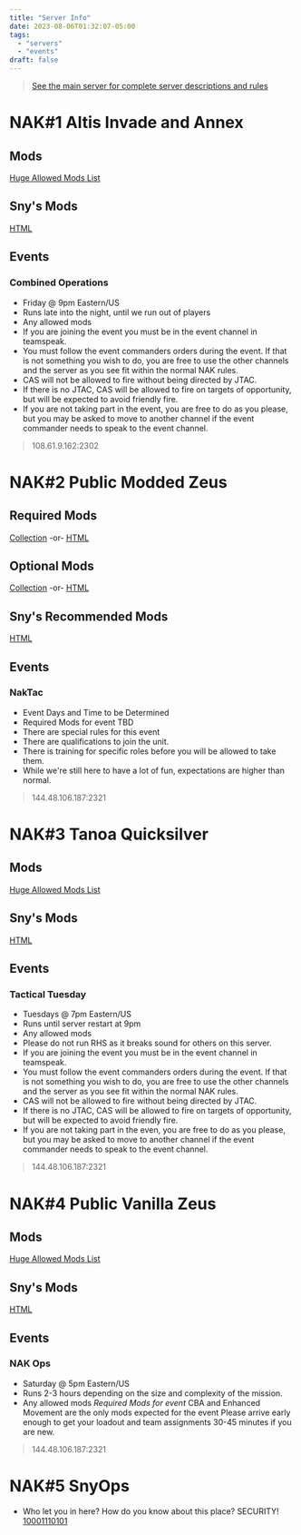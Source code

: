 ```yaml
---
title: "Server Info"
date: 2023-08-06T01:32:07-05:00
tags:
  - "servers"
  - "events"
draft: false
---
```

> [See the main server for complete server descriptions and rules](https://www.naksquad.net/servers/ourservers/)

# NAK#1 Altis Invade and Annex

## Mods
[Huge Allowed Mods List](https://www.naksquad.net/mods/approved-mods/)
## Sny's Mods
[HTML](/PRESETS/Nak_Altis_Sny.html)

## Events

### Combined Operations
- Friday @ 9pm Eastern/US
- Runs late into the night, until we run out of players
- Any allowed mods
- If you are joining the event you must be in the event channel in teamspeak.
- You must follow the event commanders orders during the event. If that is not something you wish to do, you are free to use the other channels and the server as you see fit within the normal NAK rules.
- CAS will not be allowed to fire without being directed by JTAC.
- If there is no JTAC, CAS will be allowed to fire on targets of opportunity, but will be expected to avoid friendly fire.
- If you are not taking part in the event, you are free to do as you please, but you may be asked to move to another channel if the event commander needs to speak to the event channel.

> 108.61.9.162:2302

# NAK#2 Public Modded Zeus
## Required Mods
[Collection](https://steamcommunity.com/sharedfiles/filedetails/?id=3006511687) -or- [HTML](/PRESETS/Nak_Unsung_Req.html)
## Optional Mods
[Collection](https://steamcommunity.com/sharedfiles/filedetails/?id=3006516384) -or- [HTML](/PRESETS/Nak_Unsung_Opt.html)
## Sny's Recommended Mods
[HTML](/PRESETS/Nak_Unsung_Sny.html)
## Events

### NakTac
- Event Days and Time to be Determined
- Required Mods for event TBD
- There are special rules for this event
- There are qualifications to join the unit.
- There is training for specific roles before you will be allowed to take them.
- While we're still here to have a lot of fun, expectations are higher than normal.

> 144.48.106.187:2321

# NAK#3 Tanoa Quicksilver
## Mods

[Huge Allowed Mods List](https://www.naksquad.net/mods/approved-mods/)
## Sny's Mods
[HTML](/PRESETS/Nak_Tanoa_Sny.html)

## Events

### Tactical Tuesday
- Tuesdays @ 7pm Eastern/US
- Runs until server restart at 9pm
- Any allowed mods
- Please do not run RHS as it breaks sound for others on this server.
- If you are joining the event you must be in the event channel in teamspeak.
- You must follow the event commanders orders during the event. If that is not something you wish to do, you are free to use the other channels and the server as you see fit within the normal NAK rules.
- CAS will not be allowed to fire without being directed by JTAC.
- If there is no JTAC, CAS will be allowed to fire on targets of opportunity, but will be expected to avoid friendly fire.
- If you are not taking part in the even, you are free to do as you please, but you may be asked to move to another channel if the event commander needs to speak to the event channel.

> 144.48.106.187:2321

# NAK#4 Public Vanilla Zeus
## Mods
[Huge Allowed Mods List](https://www.naksquad.net/mods/approved-mods/)
## Sny's Mods
[HTML](/PRESETS/Nak_Vanilla_Sny.html)

## Events

### NAK Ops
- Saturday @ 5pm Eastern/US
- Runs 2-3 hours depending on the size and complexity of the mission.
- Any allowed mods
*Required Mods for event*
CBA and Enhanced Movement are the only mods expected for the event
Please arrive early enough to get your loadout and team assignments 30-45 minutes if you are new.

> 144.48.106.187:2321

# NAK#5 SnyOps
- Who let you in here? How do you know about this place? SECURITY!
[10001110101](/PRESETS/SnyOps_ArmaMen.html)